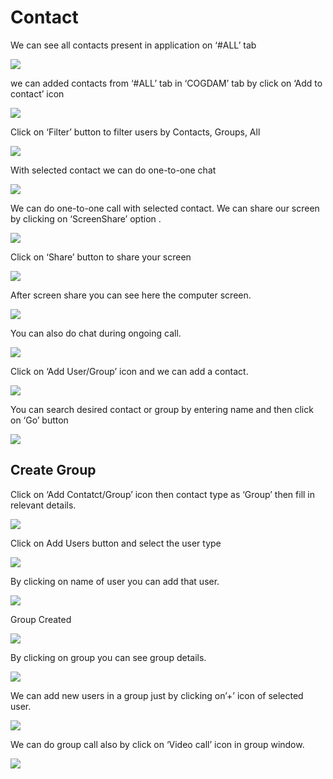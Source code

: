 # Contact

We can see all contacts present in application on ‘\#ALL’ tab

![](../.gitbook/assets/contacts.png)

we can added contacts from ‘\#ALL’ tab in ‘COGDAM’ tab by click on ‘Add to contact’ icon

![](../.gitbook/assets/image%20%28136%29.png)

Click on ‘Filter’ button to filter users by Contacts, Groups, All

![](../.gitbook/assets/image%20%28161%29.png)

With selected contact we can do one-to-one chat

![](../.gitbook/assets/image%20%2826%29.png)

We can do one-to-one call with selected contact. We can share our screen by clicking on ‘ScreenShare’ option .

![](../.gitbook/assets/image%20%2811%29.png)

Click on ‘Share’ button to share your screen

![](../.gitbook/assets/image%20%2893%29.png)

After screen share you can see here the computer screen.

![](../.gitbook/assets/image%20%2894%29.png)

You can also do chat during ongoing call.

![](../.gitbook/assets/image%20%28183%29.png)

Click on ‘Add User/Group’ icon and we can add a contact.

![](../.gitbook/assets/image%20%288%29.png)

You can search desired contact or group by entering name and then click on ‘Go’ button

![](../.gitbook/assets/image%20%28158%29.png)

##  **Create Group**

Click on ‘Add Contatct/Group’ icon then contact type as ‘Group’ then fill in relevant details.

![](../.gitbook/assets/image%20%28182%29.png)

Click on Add Users button and select the user type

![](../.gitbook/assets/image%20%2844%29.png)

By clicking on name of user you can add that user.

![](../.gitbook/assets/image%20%28140%29.png)

Group Created

![](../.gitbook/assets/image.png)

By clicking on group you can see group details.

![](../.gitbook/assets/image%20%28198%29.png)

We can add new users in a group just by clicking on’+’ icon of selected user.

![](../.gitbook/assets/image%20%28117%29.png)

We can do group call also by click on ‘Video call’ icon in group window.

![](../.gitbook/assets/image%20%2810%29.png)





